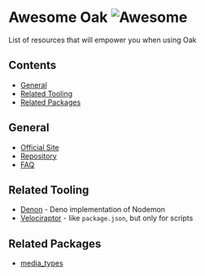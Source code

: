 # Awesome Oak ![Awesome](https://cdn.rawgit.com/sindresorhus/awesome/d7305f38d29fed78fa85652e3a63e154dd8e8829/media/badge.svg)

List of resources that will empower you when using Oak

## Contents

- [General](#general)
- [Related Tooling](##relatedtooling)
- [Related Packages](##relatedpackages)

## General

- [Official Site](https://oakserver.github.io/oak)
- [Repository](https://github.com/oakserver/oak)
- [FAQ](https://oakserver.github.io/oak/FAQ)

## Related Tooling

- [Denon](https://github.com/denosaurs/denom) - Deno implementation of Nodemon
- [Velociraptor](https://github.com/umbopepato/velociraptor) - like `package.json`, but only for scripts

## Related Packages

- [media_types](https://deno.land/std/media_types)
